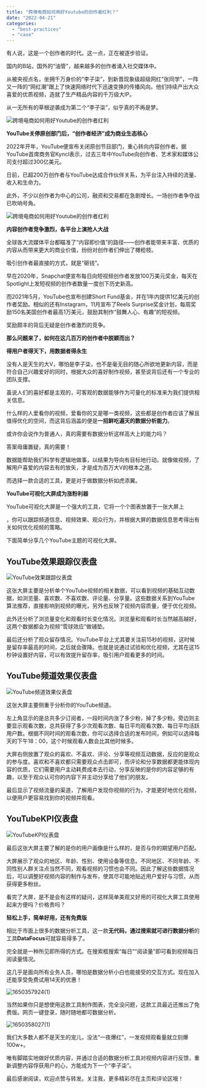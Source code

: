 ```yaml
---
title: "跨境电商如何用好Youtube的创作者红利？"
date: "2022-04-21"
categories: 
  - "best-practices"
  - "case"
---
```


有人说，这是一个创作者的时代。这一点，正在被逐步验证。

国内的B站，国外的“油管”，越来越多的创作者涌入社交媒体中。

从被央视点名，坐拥千万身价的“李子柒”，到新晋现象级超级网红“张同学”，一阵又一阵的“网红潮”跟上了快速网络时代下迅速变换的传播风向。他们持续产出大众喜爱的优质视频，造就了生产精品内容的千万级大IP。

从一无所有的草根逆袭成为第二个“李子柒”，似乎真的不再是梦。

![跨境电商如何用好Youtube的创作者红利](images/1650545106-img_256.jpeg)

**YouTube关停原创部门后，“创作者经济”成为商业生态核心**

2022年开年，YouTube便宣布关闭原创节目部门，重心转向内容创作者。据YouTube首席商务官Kyncl表示，过去三年中YouTube向创作者、艺术家和媒体公司支付超过300亿美元。

日前，已超200万创作者与YouTube达成合作伙伴关系，为平台注入持续的流量、收入和生命力。

此外，不少以创作者为中心的公司，融资和交易都在急剧增长。一场创作者争夺战已吹响号角。

![跨境电商如何用好Youtube的创作者红利](images/1650545108-img_256.png)

**内容创作者竞争激烈，各平台上演抢人大战**

全球各大流媒体平台都瞄准了“内容即价值”的路径——创作者能带来丰富、优质的内容从而带来更大的商业价值，纷纷对创作者们伸出了橄榄枝。

吸引创作者最直接的方式，就是“砸钱”。

早在2020年，Snapchat便宣布每日向短视频创作者发放100万美元奖金，每天在Spotlight上发短视频的创作者数量一度创下历史新高。

而2021年5月，YouTube也宣布创建Short Fund基金，并在1年内提供1亿美元的创作者奖励。相似的还有Instagram，11月宣布了Reels Surprise奖金计划，每周奖励150名美国创作者最高1万美元，鼓励其制作“鼓舞人心、有趣”的短视频。

奖励颇丰的背后无疑是创作者激烈的竞争。

**那么问题来了，如何在这几百万的创作者中脱颖而出？**

**得用户者得天下，用数据者得永生**

没有人是天生的大V，哪怕是李子柒，也不是毫无目的随心所欲地更新内容，而是符合自己兴趣爱好的同时，根据大众的喜好制作视频，甚至说背后还有一个专业的团队支撑。

虽说人们的喜好都是主观的，可客观的数据能够作为可量化的标准来为我们提供相关信息。

什么样的人爱看你的视频，爱看你的又是哪一类视频，这些都是创作者应该了解且值得优化的空间，而这背后涵盖的便是**一招鲜吃遍天的数据分析能力**。

或许你会说作为普通人，真的需要有数据分析这样高大上的能力吗？

答案毋庸置疑，真的需要！

数据能帮助我们科学有逻辑地做事，以结果为导向有目标地行动。就像做视频，了解用户喜爱的内容去有的放矢，才是成为百万大V的根本之道。

而选择一款合适的工具，更是对于做数据分析如虎添翼。

**YouTube可视化大屏成为涨粉利器**

YouTube可视化大屏是一个强大的工具，它将一个个图表放置于一张大屏上

，你可以跟踪频道信息、视频效果、观众行为，并根据大屏的数据信息思考得出有关如何优化视频的策略。

下面简单分享几个YouTube主题的可视化大屏。

## YouTube效果跟踪仪表盘

![YouTube效果跟踪仪表盘](images/1650545109-youtube.png)

这张大屏主要是分析单个YouTube视频的相关数据，可以看到视频的基础互动数据，如浏览量、喜欢数、不喜欢数、评论量、分享量。这些数据关系到YouTube算法推荐，直接影响到视频的曝光，另外也反映了视频内容质量，便于优化视频。

此外还分析了浏览量变化和观看时长变化情况。浏览量和观看时长当然越高越好，这两个数据都会为视频“雪球效应”做铺垫。

最后还分析了观众留存情况。YouTube平台上尤其要关注前15秒的视频，这时候是留存率最高的时间，之后就会骤降。也就是说通过试验和优化视频，尤其在这15秒钟设置好内容，可以有效提升留存率，吸引用户观看更多的时间。

## YouTube频道效果仪表盘

![YouTube频道效果仪表盘](images/1650545113-youtube.png)

这张大屏主要侧重于分析你的YouTube频道。

左上角显示的是总共多少订阅者，一段时间内涨了多少粉，掉了多少粉。旁边则主要显示观看次数，总共获得了多少次观看次数、每日平均观看次数、每日平均活跃用户数。根据不同时间的观看次数，你可以选择合适的发布时间，例如可以选择每天的下午18：00，这个时候观看人数会比其他时候多。

大屏右侧放置了观众的喜欢、不喜欢、评论、分享等视频互动数据，反应的是观众的参与度。喜欢和不喜欢都只需要观众点击即可，而评论和分享数据都更能体现内容的优质，它们需要用户主动耗费成本去行动，分享反映的是你的内容足够的有趣，以至于观众认可你的内容下并主动分享给了他们的朋友。

最后显示了视频流量的渠道，了解用户发现你视频的行为，才能更好地优化视频，以便用户更容易找到你的视频并观看。

## YouTubeKPI仪表盘

![YouTubeKPI仪表盘](images/1650545117-youtubekpi.png)

最后这张大屏主要了解的是你的用户画像是什么样的，是否与你的期望用户匹配。

大屏展示了观众的地区、年龄、性别、使用设备等信息。不同地区、不同年龄、不同性别人群关注点当然不同，观看视频的习惯也会不同。因此了解这些数据情况后，可以调整好视频内容的制作与发布，使其尽可能地贴近用户爱好与习惯，从而获得更多粉丝。

看完了大屏，是不是会有这样的疑问，这样简单美观又好用的可视化大屏工具使用起来方便吗？价格贵吗？

**轻松上手，简单好用，还有免费版**

相比于市面上很多的数据分析工具，这一款**无代码，通过搜索就可进行数据分析**的工具**DataFocus**可就容易得多了。

完全就是一种所见即所得的方式。在搜索框搜索“每日”“阅读量”即可看到视频每日阅读量情况。

这几乎是面向所有业务人员，哪怕是数据分析小白也能接受的交互方式。现在加入还能享受免费试用14天的优惠！

![1650357924(1)](images/1650545121-16503579241.png)

当然如果你只是想使用这款工具制作图表，完全没问题，这款工具最近还推出了免费版。网页一键登录，随时随地都可数据分析。

![1650358027(1)](images/1650545141-16503580271.png)

我们大多数人都不是天生的宠儿，没法“一夜爆红”，一发视频观看量就立刻爆100w+。

唯有脚踏实地做好优质内容，并通过合适的数据分析工具对视频内容进行反馈，重新调整内容俘获用户的心，方能成为下一个“李子柒”。

最后感谢阅读，欢迎点赞与转发。关注我，更多精彩尽在主页和评论区哦！
